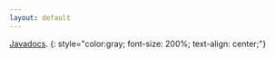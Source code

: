 ```yaml
---
layout: default
---
```


[Javadocs](docs).
{: style="color:gray; font-size: 200%; text-align: center;"}
